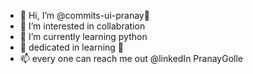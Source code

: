 - 👋 Hi, I’m @commits-ui-pranay🎀
- 👀 I’m interested in collabration
- 🌱 I’m currently learning python
- 💞️ dedicated in learning 🚀
- 📫 every one can reach me out @linkedIn PranayGolle 

<!---
commits-ui-pranay/commits-ui-pranay is a ✨ special ✨ repository because its `README.md` (this file) appears on your GitHub profile.
You can click the Preview link to take a look at your changes.
--->
